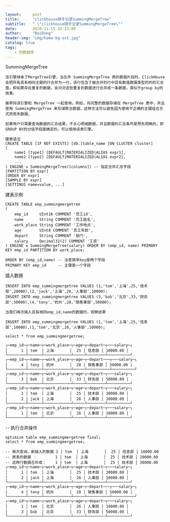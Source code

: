 ```yaml
---

layout:     post
title:      "clickhouse随手记录SummingMergeTree"
subtitle:   " \"clickhouse随手记录SummingMergeTree\""
date:       2020-11-15 19:23:00
author:     "BaiDong"
header-img: "img/home-bg-art.jpg"
catalog: true
tags:
    - 列数据库
---
```

SummingMergeTree

    该引擎继承了MergeTree引擎，当合并 SummingMergeTree 表的数据片段时，ClickHouse 会把所有具有相同主键的行合并为一行，该行包含了被合并的行中具有数值数据类型的列的汇总值，即如果存在重复的数据，会对对这些重复的数据进行合并成一条数据，类似于group by的效果。

    推荐将该引擎和 MergeTree 一起使用。例如，将完整的数据存储在 MergeTree 表中，并且使用 SummingMergeTree 来存储聚合数据。这种方法可以避免因为使用不正确的主键组合方式而丢失数据。

    如果用户只需要查询数据的汇总结果，不关心明细数据，并且数据的汇总条件是预先明确的，即GROUP BY的分组字段是确定的，可以使用该表引擎。

    建表语法
    CREATE TABLE [IF NOT EXISTS] [db.]table_name [ON CLUSTER cluster]
    (
        name1 [type1] [DEFAULT|MATERIALIZED|ALIAS expr1],
        name2 [type2] [DEFAULT|MATERIALIZED|ALIAS expr2],
        ...
    ) ENGINE = SummingMergeTree([columns]) -- 指定合并汇总字段
    [PARTITION BY expr]
    [ORDER BY expr]
    [SAMPLE BY expr]
    [SETTINGS name=value, ...]

建表示例

    CREATE TABLE emp_summingmergetree
    (
        emp_id     UInt16 COMMENT '员工id',
        name       String COMMENT '员工姓名',
        work_place String COMMENT '工作地点',
        age        UInt8 COMMENT '员工年龄',
        depart     String COMMENT '部门',
        salary     Decimal32(2) COMMENT '工资'
    ) ENGINE = SummingMergeTree(salary) ORDER BY (emp_id, name) PRIMARY KEY emp_id PARTITION BY work_place;
  
    ORDER BY (emp_id,name) -- 注意排序key是两个字段
    PRIMARY KEY emp_id     -- 主键是一个字段
插入数据 

    INSERT INTO emp_summingmergetree VALUES (1,'tom','上海',25,'技术部',20000),(2,'jack','上海',26,'人事部',10000);
    INSERT INTO emp_summingmergetree VALUES (3,'bob','北京',33,'财务部',50000),(4,'tony','杭州',28,'销售事部',50000); 

    当我们再次插入具有相同emp_id,name的数据时，观察结果

    INSERT INTO emp_summingmergetree VALUES (1,'tom','上海',25,'信息部',10000),(1,'tom','北京',26,'人事部',10000);

    select * from emp_summingmergetree;

    ┌─emp_id─┬─name─┬─work_place─┬─age─┬─depart─┬───salary─┐
    │      1 │ tom  │ 上海       │  25 │ 信息部 │ 10000.00 │
    └────────┴──────┴────────────┴─────┴────────┴──────────┘
    ┌─emp_id─┬─name─┬─work_place─┬─age─┬─depart───┬───salary─┐
    │      4 │ tony │ 杭州       │  28 │ 销售事部 │ 50000.00 │
    └────────┴──────┴────────────┴─────┴──────────┴──────────┘
    ┌─emp_id─┬─name─┬─work_place─┬─age─┬─depart─┬───salary─┐
    │      3 │ bob  │ 北京       │  33 │ 财务部 │ 50000.00 │
    └────────┴──────┴────────────┴─────┴────────┴──────────┘
    ┌─emp_id─┬─name─┬─work_place─┬─age─┬─depart─┬───salary─┐
    │      1 │ tom  │ 上海       │  25 │ 技术部 │ 20000.00 │
    │      2 │ jack │ 上海       │  26 │ 人事部 │ 10000.00 │
    └────────┴──────┴────────────┴─────┴────────┴──────────┘
    ┌─emp_id─┬─name─┬─work_place─┬─age─┬─depart─┬───salary─┐
    │      1 │ tom  │ 北京       │  26 │ 人事部 │ 10000.00 │
    └────────┴──────┴────────────┴─────┴────────┴──────────┘

-- 执行合并操作

    optimize table emp_summingmergetree final;
    select * from emp_summingmergetree; 

    -- 再次查询，新插入的数据 1 │ tom  │ 上海       │  25 │ 信息部 │ 10000.00 
    -- 原来的数据 ：        1 │ tom  │ 上海       │  25 │ 技术部 │ 20000.00
    -- 这两行数据合并成：    1 │ tom  │ 上海       │  25 │ 技术部 │ 30000.00
    ┌─emp_id─┬─name─┬─work_place─┬─age─┬─depart─┬───salary─┐
    │      1 │ tom  │ 上海       │  25 │ 技术部 │ 30000.00 │
    │      2 │ jack │ 上海       │  26 │ 人事部 │ 10000.00 │
    └────────┴──────┴────────────┴─────┴────────┴──────────┘
    ┌─emp_id─┬─name─┬─work_place─┬─age─┬─depart───┬───salary─┐
    │      4 │ tony │ 杭州       │  28 │ 销售事部 │ 50000.00 │
    └────────┴──────┴────────────┴─────┴──────────┴──────────┘
    ┌─emp_id─┬─name─┬─work_place─┬─age─┬─depart─┬───salary─┐
    │      1 │ tom  │ 北京       │  26 │ 人事部 │ 10000.00 │
    │      3 │ bob  │ 北京       │  33 │ 财务部 │ 50000.00 │
    └────────┴──────┴────────────┴─────┴────────┴──────────┘